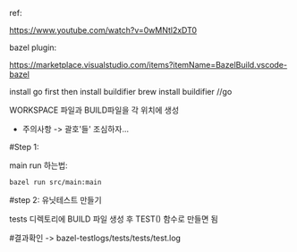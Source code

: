 ref:

https://www.youtube.com/watch?v=0wMNtl2xDT0

bazel plugin:

https://marketplace.visualstudio.com/items?itemName=BazelBuild.vscode-bazel

install go first then install buildifier
brew install buildifier
//go

WORKSPACE 파일과 BUILD파일을 각 위치에 생성
- 주의사항
-> 괄호'들' 조심하자...

#Step 1:

main run 하는법:

```
bazel run src/main:main
```

#step 2:
유닛테스트 만들기

tests 디렉토리에 BUILD 파일 생성 후 TEST() 함수로 만들면 됨

#결과확인
-> bazel-testlogs/tests/tests/test.log

